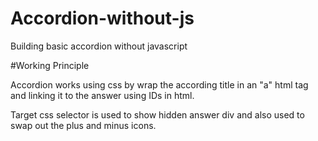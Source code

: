 # Accordion-without-js
Building basic accordion without javascript


#Working Principle

Accordion works using css by wrap the according title in an "a" html tag and linking it to the answer using IDs in html.

Target css selector is used to show hidden answer div and also used to swap out the plus and minus icons.